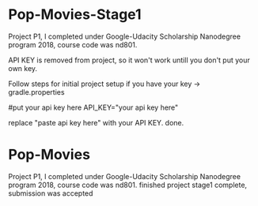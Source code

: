 # Pop-Movies-Stage1

Project P1, I completed under Google-Udacity Scholarship Nanodegree program 2018, course code was nd801.

API KEY is removed from project, so it won't work untill you don't put your own key. 

Follow steps for initial project setup if you have your key 
-> gradle.properties 

#put your api key here
API_KEY="your api key here"

replace "paste api key here" with your API KEY. done.

# Pop-Movies
Project P1, I completed under Google-Udacity Scholarship Nanodegree program 2018, course code was nd801.
finished project stage1 complete, submission was accepted
